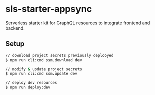 # sls-starter-appsync

Serverless starter kit for GraphQL resources to integrate frontend and backend.

## Setup

```sh
// download project secrets previously deplooyed
$ npm run cli:cmd ssm.download dev

// modify & update project secrets
$ npm run cli:cmd ssm.update dev

// deploy dev resources
$ npm run deploy:dev
```
